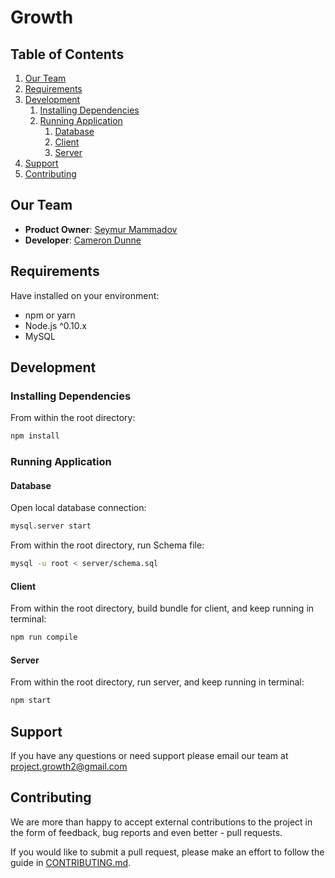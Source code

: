 # Growth

## Table of Contents

1. [Our Team](#our-team)
2. [Requirements](#requirements)
3. [Development](#development)
    1. [Installing Dependencies](#installing-dependencies)
    2. [Running Application](#running-application)
        1. [Database](#database)
        2. [Client](#client)
        3. [Server](#server)
4. [Support](#support)
5. [Contributing](#contributing)

## Our Team
- __Product Owner__: [Seymur Mammadov](https://github.com/smammadov94)
- __Developer__: [Cameron Dunne](https://github.com/camdunne)

##  Requirements
Have installed on your environment:
- npm or yarn
- Node.js ^0.10.x
- MySQL

## Development
### Installing Dependencies
From within the root directory:

```sh
npm install
```

### Running Application
#### Database
Open local database connection:
```sh
mysql.server start
```
From within the root directory, run Schema file:
```sh
mysql -u root < server/schema.sql
```
#### Client
From within the root directory, build bundle for client, and keep running in terminal:
```sh
npm run compile
```
#### Server
From within the root directory, run server, and keep running in terminal:
```sh
npm start
```

## Support
If you have any questions or need support please email our team at project.growth2@gmail.com

## Contributing
We are more than happy to accept external contributions to the project in the form of feedback, bug reports and even better - pull requests.

If you would like to submit a pull request, please make an effort to follow the guide in [CONTRIBUTING.md](https://github.com/project-growth/growth/blob/master/contributing.md).
